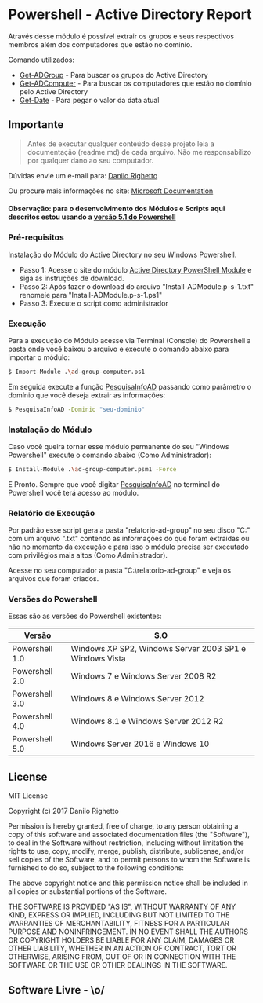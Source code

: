 # Powershell - Active Directory Report

Através desse módulo é possível extrair os grupos e seus respectivos membros além dos computadores que estão no domínio.

Comando utilizados:
  - [Get-ADGroup](https://docs.microsoft.com/en-us/powershell/module/addsadministration/get-adgroup?view=win10-ps) - Para buscar os grupos do Active Directory
  - [Get-ADComputer](https://docs.microsoft.com/en-us/powershell/module/addsadministration/get-adcomputer?view=win10-ps) - Para buscar os computadores que estão no domínio pelo Active Directory
  - [Get-Date](https://docs.microsoft.com/en-us/powershell/module/microsoft.powershell.utility/get-date?view=powershell-5.1) - Para pegar o valor da data atual

Importante
----

> Antes de executar qualquer conteúdo desse projeto leia a documentação (readme.md) de cada arquivo. Não me responsabilizo por qualquer dano ao seu computador.

Dúvidas envie um e-mail para: [Danilo Righetto](mailto:danilonewtrue@gmail.com)

Ou procure mais informações no site: [Microsoft Documentation](https://docs.microsoft.com/pt-br/powershell/scripting/getting-started/getting-started-with-windows-powershell?view=powershell-5.1)

#### Observação: para o desenvolvimento dos Módulos e Scripts aqui descritos estou usando a [versão 5.1 do Powershell]()

### Pré-requisitos

Instalação do Módulo do Active Directory no seu Windows Powershell.

- Passo 1: Acesse o site do módulo [Active Directory PowerShell Module](https://gallery.technet.microsoft.com/Install-the-Active-fd32e541) e siga as instruções de download.
- Passo 2: Após fazer o download do arquivo "Install-ADModule.p-s-1.txt" renomeie para "Install-ADModule.p-s-1.ps1"
- Passo 3: Execute o script como administrador

### Execução

Para a execução do Módulo acesse via Terminal (Console) do Powershell a pasta onde você baixou o arquivo e execute o comando abaixo para importar o módulo:

```sh
$ Import-Module .\ad-group-computer.ps1
```
Em seguida execute a função [PesquisaInfoAD]() passando como parâmetro o domínio que você deseja extrair as informações:

```sh
$ PesquisaInfoAD -Dominio "seu-dominio"
```

### Instalação do Módulo

Caso você queira tornar esse módulo permanente do seu "Windows Powershell" execute o comando abaixo (Como Administrador):

```sh
$ Install-Module .\ad-group-computer.psm1 -Force
```

E Pronto. Sempre que você digitar [PesquisaInfoAD]() no terminal do Powershell você terá acesso ao módulo.

### Relatório de Execução

Por padrão esse script gera a pasta "relatorio-ad-group" no seu disco "C:\" com um arquivo ".txt" contendo as informações do que foram extraidas ou não no momento da execução e para isso o módulo precisa ser executado com privilégios mais altos (Como Administrador).

Acesse no seu computador a pasta "C:\relatorio-ad-group\" e veja os arquivos que foram criados.

### Versões do Powershell

Essas são as versões do Powershell existentes:

| Versão | S.O |
| ------ | ------ |
| Powershell 1.0 | Windows XP SP2, Windows Server 2003 SP1 e Windows Vista |
| Powershell 2.0 | Windows 7 e Windows Server 2008 R2 |
| Powershell 3.0 | Windows 8 e Windows Server 2012 |
| Powershell 4.0 | Windows 8.1 e Windows Server 2012 R2 |
| Powershell 5.0 | Windows Server 2016 e Windows 10 |


License
----

MIT License

Copyright (c) 2017 Danilo Righetto

Permission is hereby granted, free of charge, to any person obtaining a copy
of this software and associated documentation files (the "Software"), to deal
in the Software without restriction, including without limitation the rights
to use, copy, modify, merge, publish, distribute, sublicense, and/or sell
copies of the Software, and to permit persons to whom the Software is
furnished to do so, subject to the following conditions:

The above copyright notice and this permission notice shall be included in all
copies or substantial portions of the Software.

THE SOFTWARE IS PROVIDED "AS IS", WITHOUT WARRANTY OF ANY KIND, EXPRESS OR
IMPLIED, INCLUDING BUT NOT LIMITED TO THE WARRANTIES OF MERCHANTABILITY,
FITNESS FOR A PARTICULAR PURPOSE AND NONINFRINGEMENT. IN NO EVENT SHALL THE
AUTHORS OR COPYRIGHT HOLDERS BE LIABLE FOR ANY CLAIM, DAMAGES OR OTHER
LIABILITY, WHETHER IN AN ACTION OF CONTRACT, TORT OR OTHERWISE, ARISING FROM,
OUT OF OR IN CONNECTION WITH THE SOFTWARE OR THE USE OR OTHER DEALINGS IN THE
SOFTWARE.


Software Livre - \o/
----

[//]: # (These are reference links used in the body of this note and get stripped out when the markdown processor does its job. There is no need to format nicely because it shouldn't be seen. Thanks SO - http://stackoverflow.com/questions/4823468/store-comments-in-markdown-syntax)


   [dill]: <https://github.com/joemccann/dillinger>
   [dillinger]: <https://dillinger.io/>
   [git-repo-url]: <https://github.com/joemccann/dillinger.git>
   [Ashley McGlone]: <https://gallery.technet.microsoft.com/Install-the-Active-fd32e541>
